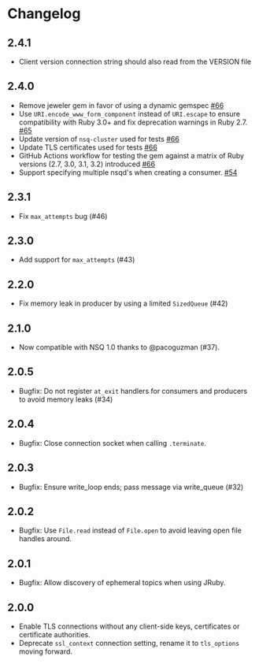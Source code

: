 # Changelog

## 2.4.1

* Client version connection string should also read from the VERSION file

## 2.4.0

* Remove jeweler gem in favor of using a dynamic gemspec [#66](https://github.com/wistia/nsq-ruby/pull/66)
* Use `URI.encode_www_form_component` instead of `URI.escape` to ensure compatibility with Ruby 3.0+ and fix deprecation warnings in Ruby 2.7. [#65](https://github.com/wistia/nsq-ruby/pull/65)
* Update version of `nsq-cluster` used for tests [#66](https://github.com/wistia/nsq-ruby/pull/66)
* Update TLS certificates used for tests [#66](https://github.com/wistia/nsq-ruby/pull/66)
* GitHub Actions workflow for testing the gem against a matrix of Ruby versions (2.7, 3.0, 3.1, 3.2) introduced [#66](https://github.com/wistia/nsq-ruby/pull/66)
* Support specifying multiple nsqd's when creating a consumer. [#54](https://github.com/wistia/nsq-ruby/pull/54)

## 2.3.1

* Fix `max_attempts` bug (#46)

## 2.3.0

* Add support for `max_attempts` (#43)

## 2.2.0

* Fix memory leak in producer by using a limited `SizedQueue` (#42)

## 2.1.0

* Now compatible with NSQ 1.0 thanks to @pacoguzman (#37).

## 2.0.5

* Bugfix: Do not register `at_exit` handlers for consumers and producers to avoid memory leaks (#34)

## 2.0.4

* Bugfix: Close connection socket when calling `.terminate`.

## 2.0.3

* Bugfix: Ensure write_loop ends; pass message via write_queue (#32)

## 2.0.2

* Bugfix: Use `File.read` instead of `File.open` to avoid leaving open file handles around.

## 2.0.1

* Bugfix: Allow discovery of ephemeral topics when using JRuby.

## 2.0.0

* Enable TLS connections without any client-side keys, certificates or certificate authorities.
* Deprecate `ssl_context` connection setting, rename it to `tls_options` moving forward.
